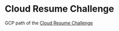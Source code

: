 # Cloud Resume Challenge

GCP path of the [Cloud Resume Challenge](https://cloudresumechallenge.dev/docs/the-challenge/googlecloud/)
